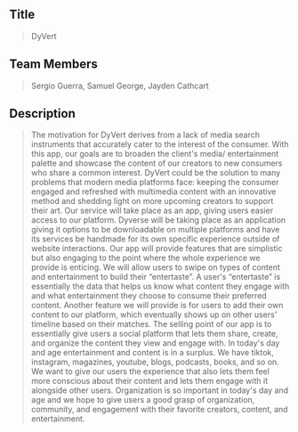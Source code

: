 ## Title
>DyVert

## Team Members
>Sergio Guerra, Samuel George, Jayden Cathcart

## Description 
>The motivation for DyVert derives from a lack of media search instruments that accurately cater to the interest of the consumer. With this app, our goals are to broaden the client's media/ entertainment palette and showcase the content of our creators to new consumers who share a common interest. DyVert could be the solution to many problems that modern media platforms face: keeping the consumer engaged and refreshed with multimedia content with an innovative method and shedding light on more upcoming creators to support their art. Our service will take place as an app, giving users easier access to our platform. Dyverse will be taking place as an application giving it options to be downloadable on multiple platforms and have its services be handmade for its own specific experience outside of website interactions. Our app will provide features that are simplistic but also engaging to the point where the whole experience we provide is enticing. We will allow users to swipe on types of content and entertainment to build their “entertaste”. A user's “entertaste” is essentially the data that helps us know what content they engage with and what entertainment they choose to consume their preferred content. Another feature we will provide is for users to add their own content to our platform, which eventually shows up on other users' timeline based on their matches. The selling point of our app is to essentially give users a social platform that lets them share, create, and organize the content they view and engage with. In today's day and age entertainment and content is in a surplus. We have tiktok, instagram, magazines, youtube, blogs, podcasts, books, and so on. We want to give our users the experience that also lets them feel more conscious about their content and lets them engage with it alongside other users. Organization is so important in today's day and age and we hope to give users a good grasp of organization, community, and engagement with their favorite creators, content, and entertainment.


